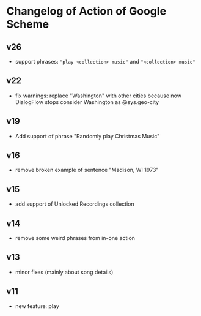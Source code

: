 # Changelog of Action of Google Scheme

## v26

- support phrases: `"play <collection> music"` and `"<collection> music"`

## v22

- fix warnings: replace "Washington" with other cities because now DialogFlow
 stops consider Washington as @sys.geo-city

## v19

- Add support of phrase "Randomly play Christmas Music"

## v16

- remove broken example of sentence "Madison, WI 1973"

## v15

- add support of Unlocked Recordings collection

## v14

- remove some weird phrases from in-one action

## v13

- minor fixes (mainly about song details)

## v11

- new feature: play <year>
